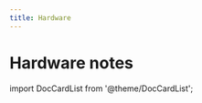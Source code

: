 ```yaml
---
title: Hardware
---
```


# Hardware notes

import DocCardList from '@theme/DocCardList';

<DocCardList />
